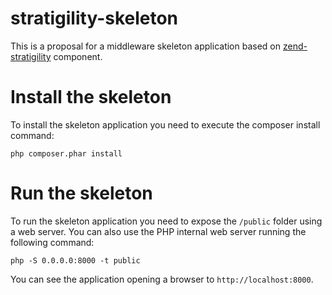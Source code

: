 # stratigility-skeleton

This is a proposal for a middleware skeleton application based on
[zend-stratigility](https://github.com/zendframework/zend-stratigility) component.


Install the skeleton
====================

To install the skeleton application you need to execute the composer install
command:

```
php composer.phar install
```

Run the skeleton
================

To run the skeleton application you need to expose the `/public` folder using a
web server. You can also use the PHP internal web server running the
following command:

```
php -S 0.0.0.0:8000 -t public
```

You can see the application opening a browser to `http://localhost:8000`.
